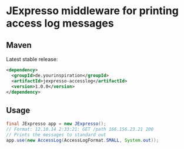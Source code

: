 # JExpresso middleware for printing access log messages

## Maven

Latest stable release:

```xml
<dependency>
  <groupId>de.yourinspiration</groupId>
  <artifactId>jexpresso-accesslog</artifactId>
  <version>1.0.0</version>
</dependency>
```

## Usage

```java
final JExpresso app = new JExpresso();
// Format: 12.10.14 2:33:21: GET /path 166.156.23.21 200
// Prints the messages to standard out
app.use(new AccessLog(AccessLogFormat.SMALL, System.out));
```
